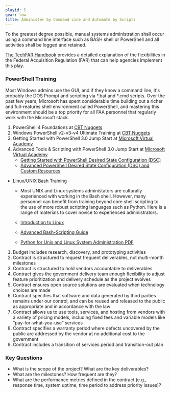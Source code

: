 ```yaml
---
playid: 5
gear: low
title: Administer by Command Line and Automate by Scripts
---
```


To the greatest degree possible, manual systems administration shall
occur using a command line interface such as BASH shell or
PowerShell and all activities shall be logged and retained.

[The TechFAR Handbook](https://playbook.cio.gov/techfar/) provides a detailed explanation of the flexibilities in the Federal Acquisition Regulation (FAR) that can help agencies implement this play.

### PowerShell Training
Most Windows admins use the GUI, and if they know a command line, it's probably the DOS Prompt and scripting via \*.bat and \*.cmd scripts. Over the past few
years, Microsoft has spent considerable time building out a richer and full-reatures shell environment called PowerShell, and mastering this environment should be a top priority for all FAA personnel that
regularly work with the Microsoft stack.

1. PowerShell 4 Foundations at [CBT Nuggets](https://www.cbtnuggets.com/it-training/powershell-4-foundations)
2. Windows PowerShell v2-v3-v4 Ultimate Training at [CBT Nuggets](https://www.cbtnuggets.com/it-training/microsoft-windows-powershell-2-3-4)
3. Getting Started with PowerShell 3.0 Jump Start at [Microsoft Virtual Academy](https://mva.microsoft.com/en-US/training-courses/getting-started-with-powershell-30-jump-start-8276)
4. Advanced Tools & Scripting with PowerShell 3.0 Jump Start at [Microsoft Virtual Academy](https://mva.microsoft.com/en-US/training-courses/advanced-tools-scripting-with-powershell-30-jump-start-8277)
    -   [Getting Started with PowerShell Desired State
        Configuration (DSC)](https://mva.microsoft.com/en-US/training-courses/getting-started-with-powershell-desired-state-configuration-dsc-8672?l=ZwHuclG1_2504984382)
    -   [Advanced PowerShell Desired State Configuration (DSC) and Custom
        Resources](https://mva.microsoft.com/en-US/training-courses/advanced-powershell-desired-state-configuration-dsc-and-custom-resources-8702?l=3DnsS2H1_1504984382)

-   Linux/UNIX Bash Training
    -   Most UNIX and Linux systems administators are culturally experienced
        with working in the Bash shell. However, many personnel can benefit from
        training beyond core shell scripting to the use of more robust scripting
        languages such as Python. Here is a range of materials to cover novice
        to experienced administrators.

    -   [Introduction to Linux](https://www.edx.org/course/introduction-linux-linuxfoundationx-lfs101x-2#!)
    -   [Advanced Bash-Scripting Guide](http://www.tldp.org/LDP/abs/html/)
    -   [Python for Unix and Linux System Administration PDF](http://docs.linuxtone.org/ebooks/Python/OReilly.Python.for.Unix.and.Linux.System.Administration.Sep.2008.pdf)
1. Budget includes research, discovery, and prototyping activities
2. Contract is structured to request frequent deliverables, not multi-month milestones
3. Contract is structured to hold vendors accountable to deliverables
4. Contract gives the government delivery team enough flexibility to adjust feature prioritization and delivery schedule as the project evolves
5. Contract ensures open source solutions are evaluated when technology choices are made
6. Contract specifies that software and data generated by third parties remains under our control, and can be reused and released to the public as appropriate and in accordance with the law
7. Contract allows us to use tools, services, and hosting from vendors with a variety of pricing models, including fixed fees and variable models like “pay-for-what-you-use” services
8. Contract specifies a warranty period where defects uncovered by the public are addressed by the vendor at no additional cost to the government
9. Contract includes a transition of services period and transition-out plan

### Key Questions
- What is the scope of the project? What are the key deliverables?
- What are the milestones? How frequent are they?
- What are the performance metrics defined in the contract (e.g., response time, system uptime, time period to address priority issues)?